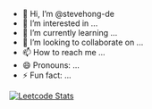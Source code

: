 - 👋 Hi, I’m @stevehong-de
- 👀 I’m interested in ...
- 🌱 I’m currently learning ...
- 💞️ I’m looking to collaborate on ...
- 📫 How to reach me ...
- 😄 Pronouns: ...
- ⚡ Fun fact: ...

<!---
stevehong-de/stevehong-de is a ✨ special ✨ repository because its `README.md` (this file) appears on your GitHub profile.
You can click the Preview link to take a look at your changes.
--->
[![Leetcode Stats](https://leetcard.jacoblin.cool/SteveHongDev)](https://leetcode.com/SteveHongDev)
